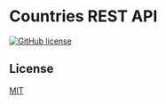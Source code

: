 # Countries REST API
[![GitHub license](https://img.shields.io/github/license/Radomyr-kh/countries-rest-api)](https://github.com/Radomyr-kh/countries-rest-api/blob/main/LICENSE.md) 

## License
[MIT](https://choosealicense.com/licenses/mit/)
